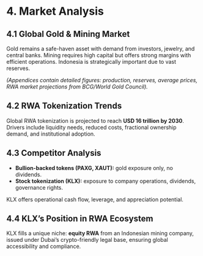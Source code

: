 # 4. Market Analysis

## 4.1 Global Gold & Mining Market
Gold remains a safe-haven asset with demand from investors, jewelry, and central banks. Mining requires high capital but offers strong margins with efficient operations. Indonesia is strategically important due to vast reserves.

*(Appendices contain detailed figures: production, reserves, average prices, RWA market projections from BCG/World Gold Council).*

## 4.2 RWA Tokenization Trends
Global RWA tokenization is projected to reach **USD 16 trillion by 2030**. Drivers include liquidity needs, reduced costs, fractional ownership demand, and institutional adoption.

## 4.3 Competitor Analysis
- **Bullion-backed tokens (PAXG, XAUT):** gold exposure only, no dividends.  
- **Stock tokenization (KLX):** exposure to company operations, dividends, governance rights.  

KLX offers operational cash flow, leverage, and appreciation potential.

## 4.4 KLX’s Position in RWA Ecosystem
KLX fills a unique niche: **equity RWA** from an Indonesian mining company, issued under Dubai’s crypto-friendly legal base, ensuring global accessibility and compliance.

